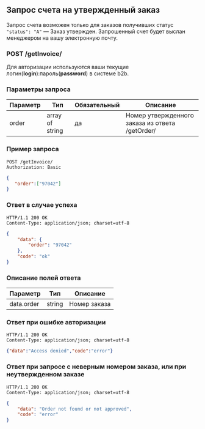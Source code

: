 ## Запрос счета на утвержденный заказ

Запрос счета возможен только для заказов получивших статус `"status": "A"` — Заказ утвержден. Запрошенный счет будет выслан менеджером на вашу электронную почту.

### POST /getInvoice/

Для авторизации используются ваши текущие логин(**login**):пароль(**password**) в системе b2b.

### Параметры запроса

|Параметр|Тип|Обязательный|Описание|
|---|---|---|---|
| order | array of string | да | Номер утвержденного заказа из ответа /getOrder/ |

### Пример запроса

```http
POST /getInvoice/
Authorization: Basic
```
```json
{
   "order":["97042"]
}
```

### Ответ в случае успеха

```http
HTTP/1.1 200 OK
Content-Type: application/json; charset=utf-8
```
```json
{
    "data": {
        "order": "97042"
    },
    "code": "ok"
}
```

### Описание полей ответа

|Параметр|Тип|Описание|
|---|---|---|
| data.order | string | Номер заказа |

### Ответ при ошибке авторизации

```http
HTTP/1.1 200 OK
Content-Type: application/json; charset=utf-8
```
```json
{"data":"Access denied","code":"error"}
```

### Ответ при запросе с неверным номером заказа, или при неутвержденном заказе

```http
HTTP/1.1 200 OK
Content-Type: application/json; charset=utf-8
```
```json
{
    "data": "Order not found or not approved",
    "code": "error"
}
```